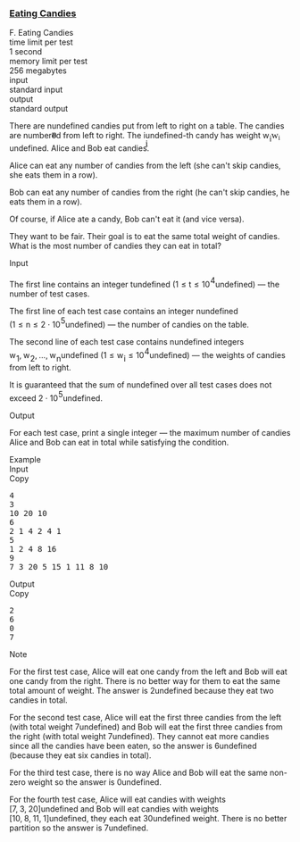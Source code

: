 <h3><a href="https://codeforces.com/contest/1669/problem/F" target="_blank" rel="noopener noreferrer">Eating Candies</a></h3>
<div class="header"><div class="title">F. Eating Candies</div><div class="time-limit"><div class="property-title">time limit per test</div>1 second</div><div class="memory-limit"><div class="property-title">memory limit per test</div>256 megabytes</div><div class="input-file input-standard"><div class="property-title">input</div>standard input</div><div class="output-file output-standard"><div class="property-title">output</div>standard output</div></div><div><p>There are <span class="MathJax_Preview" style="color: inherit;"><span class="MJXp-math" id="MJXp-Span-1"><span class="MJXp-mi MJXp-italic" id="MJXp-Span-2">n</span></span></span><span class="MathJax MathJax_Processed" id="MathJax-Element-1-Frame" tabindex="0" style=""><nobr><span class="math" id="MathJax-Span-1"><span style="display: inline-block; position: relative; width: 0em; height: 0px; font-size: 122%;"><span style="position: absolute;"><span class="mrow" id="MathJax-Span-2"><span class="mi" id="MathJax-Span-3" style="font-family: MathJax_Math-italic;">n</span></span></span></span></span></nobr></span>undefined candies put from left to right on a table. The candies are numbered from left to right. The <span class="MathJax_Preview" style="color: inherit;"><span class="MJXp-math" id="MJXp-Span-3"><span class="MJXp-mi MJXp-italic" id="MJXp-Span-4">i</span></span></span><span class="MathJax MathJax_Processed" id="MathJax-Element-2-Frame" tabindex="0" style=""><nobr><span class="math" id="MathJax-Span-4"><span style="display: inline-block; position: relative; width: 0em; height: 0px; font-size: 122%;"><span style="position: absolute;"><span class="mrow" id="MathJax-Span-5"><span class="mi" id="MathJax-Span-6" style="font-family: MathJax_Math-italic;">i</span></span></span></span></span></nobr></span>undefined-th candy has weight <span class="MathJax_Preview" style="color: inherit;"><span class="MJXp-math" id="MJXp-Span-5"><span class="MJXp-msubsup" id="MJXp-Span-6"><span class="MJXp-mi MJXp-italic" id="MJXp-Span-7" style="margin-right: 0.05em;">w</span><span class="MJXp-mi MJXp-italic MJXp-script" id="MJXp-Span-8" style="vertical-align: -0.4em;">i</span></span></span></span><span class="MathJax MathJax_Processed" id="MathJax-Element-3-Frame" tabindex="0" style=""><nobr><span class="math" id="MathJax-Span-7"><span style="display: inline-block; position: relative; width: 0em; height: 0px; font-size: 122%;"><span style="position: absolute;"><span class="mrow" id="MathJax-Span-8"><span class="msubsup" id="MathJax-Span-9"><span style="display: inline-block; position: relative; width: 1.057em; height: 0px;"><span style="position: absolute; clip: rect(3.34em, 1000.71em, 4.16em, -999.997em); top: -3.978em; left: 0em;"><span class="mi" id="MathJax-Span-10" style="font-family: MathJax_Math-italic;">w</span><span style="display: inline-block; width: 0px; height: 3.984em;"></span></span><span style="position: absolute; top: -3.803em; left: 0.706em;"><span class="mi" id="MathJax-Span-11" style="font-size: 70.7%; font-family: MathJax_Math-italic;">i</span><span style="display: inline-block; width: 0px; height: 3.984em;"></span></span></span></span></span></span></span></span></nobr></span>undefined. Alice and Bob eat candies. </p><p>Alice can eat any number of candies from the left (she can't skip candies, she eats them in a row). </p><p>Bob can eat any number of candies from the right (he can't skip candies, he eats them in a row). </p><p>Of course, if Alice ate a candy, Bob can't eat it (and vice versa).</p><p>They want to be fair. Their goal is to eat the same total weight of candies. What is the most number of candies they can eat in total?</p></div><div class="input-specification"><div class="section-title">Input</div><p>The first line contains an integer <span class="MathJax_Preview" style="color: inherit;"><span class="MJXp-math" id="MJXp-Span-9"><span class="MJXp-mi MJXp-italic" id="MJXp-Span-10">t</span></span></span><span class="MathJax MathJax_Processing" id="MathJax-Element-4-Frame" tabindex="0"></span>undefined (<span class="MathJax_Preview" style="color: inherit;"><span class="MJXp-math" id="MJXp-Span-11"><span class="MJXp-mn" id="MJXp-Span-12">1</span><span class="MJXp-mo" id="MJXp-Span-13" style="margin-left: 0.333em; margin-right: 0.333em;">≤</span><span class="MJXp-mi MJXp-italic" id="MJXp-Span-14">t</span><span class="MJXp-mo" id="MJXp-Span-15" style="margin-left: 0.333em; margin-right: 0.333em;">≤</span><span class="MJXp-msubsup" id="MJXp-Span-16"><span class="MJXp-mn" id="MJXp-Span-17" style="margin-right: 0.05em;">10</span><span class="MJXp-mn MJXp-script" id="MJXp-Span-18" style="vertical-align: 0.5em;">4</span></span></span></span><span class="MathJax MathJax_Processing" id="MathJax-Element-5-Frame" tabindex="0"></span>undefined)&nbsp;— the number of test cases.</p><p>The first line of each test case contains an integer <span class="MathJax_Preview" style="color: inherit;"><span class="MJXp-math" id="MJXp-Span-19"><span class="MJXp-mi MJXp-italic" id="MJXp-Span-20">n</span></span></span><span class="MathJax MathJax_Processing" id="MathJax-Element-6-Frame" tabindex="0"></span>undefined (<span class="MathJax_Preview" style="color: inherit;"><span class="MJXp-math" id="MJXp-Span-21"><span class="MJXp-mn" id="MJXp-Span-22">1</span><span class="MJXp-mo" id="MJXp-Span-23" style="margin-left: 0.333em; margin-right: 0.333em;">≤</span><span class="MJXp-mi MJXp-italic" id="MJXp-Span-24">n</span><span class="MJXp-mo" id="MJXp-Span-25" style="margin-left: 0.333em; margin-right: 0.333em;">≤</span><span class="MJXp-mn" id="MJXp-Span-26">2</span><span class="MJXp-mo" id="MJXp-Span-27" style="margin-left: 0.267em; margin-right: 0.267em;">⋅</span><span class="MJXp-msubsup" id="MJXp-Span-28"><span class="MJXp-mn" id="MJXp-Span-29" style="margin-right: 0.05em;">10</span><span class="MJXp-mn MJXp-script" id="MJXp-Span-30" style="vertical-align: 0.5em;">5</span></span></span></span><span class="MathJax MathJax_Processing" id="MathJax-Element-7-Frame" tabindex="0"></span>undefined)&nbsp;— the number of candies on the table.</p><p>The second line of each test case contains <span class="MathJax_Preview" style="color: inherit;"><span class="MJXp-math" id="MJXp-Span-31"><span class="MJXp-mi MJXp-italic" id="MJXp-Span-32">n</span></span></span><span class="MathJax MathJax_Processing" id="MathJax-Element-8-Frame" tabindex="0"></span>undefined integers <span class="MathJax_Preview" style="color: inherit;"><span class="MJXp-math" id="MJXp-Span-33"><span class="MJXp-msubsup" id="MJXp-Span-34"><span class="MJXp-mi MJXp-italic" id="MJXp-Span-35" style="margin-right: 0.05em;">w</span><span class="MJXp-mn MJXp-script" id="MJXp-Span-36" style="vertical-align: -0.4em;">1</span></span><span class="MJXp-mo" id="MJXp-Span-37" style="margin-left: 0em; margin-right: 0.222em;">,</span><span class="MJXp-msubsup" id="MJXp-Span-38"><span class="MJXp-mi MJXp-italic" id="MJXp-Span-39" style="margin-right: 0.05em;">w</span><span class="MJXp-mn MJXp-script" id="MJXp-Span-40" style="vertical-align: -0.4em;">2</span></span><span class="MJXp-mo" id="MJXp-Span-41" style="margin-left: 0em; margin-right: 0.222em;">,</span><span class="MJXp-mo" id="MJXp-Span-42" style="margin-left: 0em; margin-right: 0em;">…</span><span class="MJXp-mo" id="MJXp-Span-43" style="margin-left: 0em; margin-right: 0.222em;">,</span><span class="MJXp-msubsup" id="MJXp-Span-44"><span class="MJXp-mi MJXp-italic" id="MJXp-Span-45" style="margin-right: 0.05em;">w</span><span class="MJXp-mi MJXp-italic MJXp-script" id="MJXp-Span-46" style="vertical-align: -0.4em;">n</span></span></span></span><span class="MathJax MathJax_Processing" id="MathJax-Element-9-Frame" tabindex="0"></span>undefined (<span class="MathJax_Preview" style="color: inherit;"><span class="MJXp-math" id="MJXp-Span-47"><span class="MJXp-mn" id="MJXp-Span-48">1</span><span class="MJXp-mo" id="MJXp-Span-49" style="margin-left: 0.333em; margin-right: 0.333em;">≤</span><span class="MJXp-msubsup" id="MJXp-Span-50"><span class="MJXp-mi MJXp-italic" id="MJXp-Span-51" style="margin-right: 0.05em;">w</span><span class="MJXp-mi MJXp-italic MJXp-script" id="MJXp-Span-52" style="vertical-align: -0.4em;">i</span></span><span class="MJXp-mo" id="MJXp-Span-53" style="margin-left: 0.333em; margin-right: 0.333em;">≤</span><span class="MJXp-msubsup" id="MJXp-Span-54"><span class="MJXp-mn" id="MJXp-Span-55" style="margin-right: 0.05em;">10</span><span class="MJXp-mn MJXp-script" id="MJXp-Span-56" style="vertical-align: 0.5em;">4</span></span></span></span><span class="MathJax MathJax_Processing" id="MathJax-Element-10-Frame" tabindex="0"></span>undefined)&nbsp;— the weights of candies from left to right.</p><p>It is guaranteed that the sum of <span class="MathJax_Preview" style="color: inherit;"><span class="MJXp-math" id="MJXp-Span-57"><span class="MJXp-mi MJXp-italic" id="MJXp-Span-58">n</span></span></span><span class="MathJax MathJax_Processing" id="MathJax-Element-11-Frame" tabindex="0"></span>undefined over all test cases does not exceed <span class="MathJax_Preview" style="color: inherit;"><span class="MJXp-math" id="MJXp-Span-59"><span class="MJXp-mn" id="MJXp-Span-60">2</span><span class="MJXp-mo" id="MJXp-Span-61" style="margin-left: 0.267em; margin-right: 0.267em;">⋅</span><span class="MJXp-msubsup" id="MJXp-Span-62"><span class="MJXp-mn" id="MJXp-Span-63" style="margin-right: 0.05em;">10</span><span class="MJXp-mn MJXp-script" id="MJXp-Span-64" style="vertical-align: 0.5em;">5</span></span></span></span><span class="MathJax MathJax_Processing" id="MathJax-Element-12-Frame" tabindex="0"></span>undefined.</p></div><div class="output-specification"><div class="section-title">Output</div><p>For each test case, print a single integer&nbsp;— the maximum number of candies Alice and Bob can eat in total while satisfying the condition.</p></div><div class="sample-tests"><div class="section-title">Example</div><div class="sample-test"><div class="input"><div class="title">Input<div title="Copy" data-clipboard-target="#id007007125249893421" id="id009812457540740858" class="input-output-copier">Copy</div></div><pre id="id007007125249893421"><div class="test-example-line test-example-line-even test-example-line-0">4</div><div class="test-example-line test-example-line-odd test-example-line-1">3</div><div class="test-example-line test-example-line-odd test-example-line-1">10 20 10</div><div class="test-example-line test-example-line-even test-example-line-2">6</div><div class="test-example-line test-example-line-even test-example-line-2">2 1 4 2 4 1</div><div class="test-example-line test-example-line-odd test-example-line-3">5</div><div class="test-example-line test-example-line-odd test-example-line-3">1 2 4 8 16</div><div class="test-example-line test-example-line-even test-example-line-4">9</div><div class="test-example-line test-example-line-even test-example-line-4">7 3 20 5 15 1 11 8 10</div></pre></div><div class="output"><div class="title">Output<div title="Copy" data-clipboard-target="#id007023541906934373" id="id0036201823704060465" class="input-output-copier">Copy</div></div><pre id="id007023541906934373">2
6
0
7
</pre></div></div></div><div class="note"><div class="section-title">Note</div><p>For the first test case, Alice will eat one candy from the left and Bob will eat one candy from the right. There is no better way for them to eat the same total amount of weight. The answer is <span class="MathJax_Preview" style="color: inherit;"><span class="MJXp-math" id="MJXp-Span-65"><span class="MJXp-mn" id="MJXp-Span-66">2</span></span></span><span class="MathJax MathJax_Processing" id="MathJax-Element-13-Frame" tabindex="0"></span>undefined because they eat two candies in total.</p><p>For the second test case, Alice will eat the first three candies from the left (with total weight <span class="MathJax_Preview" style="color: inherit;"><span class="MJXp-math" id="MJXp-Span-67"><span class="MJXp-mn" id="MJXp-Span-68">7</span></span></span><span class="MathJax MathJax_Processing" id="MathJax-Element-14-Frame" tabindex="0"></span>undefined) and Bob will eat the first three candies from the right (with total weight <span class="MathJax_Preview" style="color: inherit;"><span class="MJXp-math" id="MJXp-Span-69"><span class="MJXp-mn" id="MJXp-Span-70">7</span></span></span><span class="MathJax MathJax_Processing" id="MathJax-Element-15-Frame" tabindex="0"></span>undefined). They cannot eat more candies since all the candies have been eaten, so the answer is <span class="MathJax_Preview" style="color: inherit;"><span class="MJXp-math" id="MJXp-Span-71"><span class="MJXp-mn" id="MJXp-Span-72">6</span></span></span><span class="MathJax MathJax_Processing" id="MathJax-Element-16-Frame" tabindex="0"></span>undefined (because they eat six candies in total).</p><p>For the third test case, there is no way Alice and Bob will eat the same non-zero weight so the answer is <span class="MathJax_Preview" style="color: inherit;"><span class="MJXp-math" id="MJXp-Span-73"><span class="MJXp-mn" id="MJXp-Span-74">0</span></span></span><span class="MathJax MathJax_Processing" id="MathJax-Element-17-Frame" tabindex="0"></span>undefined.</p><p>For the fourth test case, Alice will eat candies with weights <span class="MathJax_Preview" style="color: inherit;"><span class="MJXp-math" id="MJXp-Span-75"><span class="MJXp-mo" id="MJXp-Span-76" style="margin-left: 0em; margin-right: 0em;">[</span><span class="MJXp-mn" id="MJXp-Span-77">7</span><span class="MJXp-mo" id="MJXp-Span-78" style="margin-left: 0em; margin-right: 0.222em;">,</span><span class="MJXp-mn" id="MJXp-Span-79">3</span><span class="MJXp-mo" id="MJXp-Span-80" style="margin-left: 0em; margin-right: 0.222em;">,</span><span class="MJXp-mn" id="MJXp-Span-81">20</span><span class="MJXp-mo" id="MJXp-Span-82" style="margin-left: 0em; margin-right: 0em;">]</span></span></span><span class="MathJax MathJax_Processing" id="MathJax-Element-18-Frame" tabindex="0"></span>undefined and Bob will eat candies with weights <span class="MathJax_Preview" style="color: inherit;"><span class="MJXp-math" id="MJXp-Span-83"><span class="MJXp-mo" id="MJXp-Span-84" style="margin-left: 0em; margin-right: 0em;">[</span><span class="MJXp-mn" id="MJXp-Span-85">10</span><span class="MJXp-mo" id="MJXp-Span-86" style="margin-left: 0em; margin-right: 0.222em;">,</span><span class="MJXp-mn" id="MJXp-Span-87">8</span><span class="MJXp-mo" id="MJXp-Span-88" style="margin-left: 0em; margin-right: 0.222em;">,</span><span class="MJXp-mn" id="MJXp-Span-89">11</span><span class="MJXp-mo" id="MJXp-Span-90" style="margin-left: 0em; margin-right: 0.222em;">,</span><span class="MJXp-mn" id="MJXp-Span-91">1</span><span class="MJXp-mo" id="MJXp-Span-92" style="margin-left: 0em; margin-right: 0em;">]</span></span></span><span class="MathJax MathJax_Processing" id="MathJax-Element-19-Frame" tabindex="0"></span>undefined, they each eat <span class="MathJax_Preview" style="color: inherit;"><span class="MJXp-math" id="MJXp-Span-93"><span class="MJXp-mn" id="MJXp-Span-94">30</span></span></span><span class="MathJax MathJax_Processing" id="MathJax-Element-20-Frame" tabindex="0"></span>undefined weight. There is no better partition so the answer is <span class="MathJax_Preview" style="color: inherit;"><span class="MJXp-math" id="MJXp-Span-95"><span class="MJXp-mn" id="MJXp-Span-96">7</span></span></span><span class="MathJax MathJax_Processing" id="MathJax-Element-21-Frame" tabindex="0"></span>undefined.</p></div>